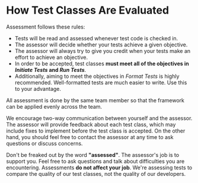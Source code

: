 # How Test Classes Are Evaluated

Assessment follows these rules:

- Tests will be read and assessed whenever test code is checked in.
- The assessor will decide whether your tests achieve a given objective. 
- The assessor will always try to give you credit when your tests make an effort to achieve an objective. 
- In order to be accepted, test classes **must meet all of the objectives in *Initiate Tests* and *Run Tests***. 
- Additionally, aiming to meet the objectives in *Format Tests* is highly recommended. Well-formatted tests are much easier to write. Use this to your advantage.

All assessment is done by the same team member so that the framework can be applied evenly across the team.

We encourage two-way communication between yourself and the assessor. The assessor will provide feedback about each test class, which may include fixes to implement before the test class is accepted. On the other hand, you should feel free to contact the assessor at any time to ask questions or discuss concerns.

Don't be freaked out by the word **"assessed"**. The assessor's job is to support you. Feel free to ask questions and talk about difficulties you are encountering. Assessments **do not affect your job**. We're assessing tests to compare the quality of our test classes, not the quality of our developers.